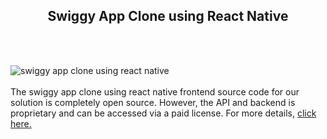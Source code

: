 <h2 style="text-align:center">Swiggy App Clone using React Native</h2><br/><br/>

![swiggy app clone using react native](https://admin.ninjascode.com/wp-content/uploads/2025/repoImages/patricia/23.webp) <br/><br/>The swiggy app clone using react native frontend source code for our solution is completely open source. However, the API and backend is proprietary and can be accessed via a paid license. For more details, <a href="https://enatega.com/?utm_source=github&utm_medium=repo&utm_campaign=patricia-swiggy-app-clone-using-react-native" target="_blank">click here.</a>
